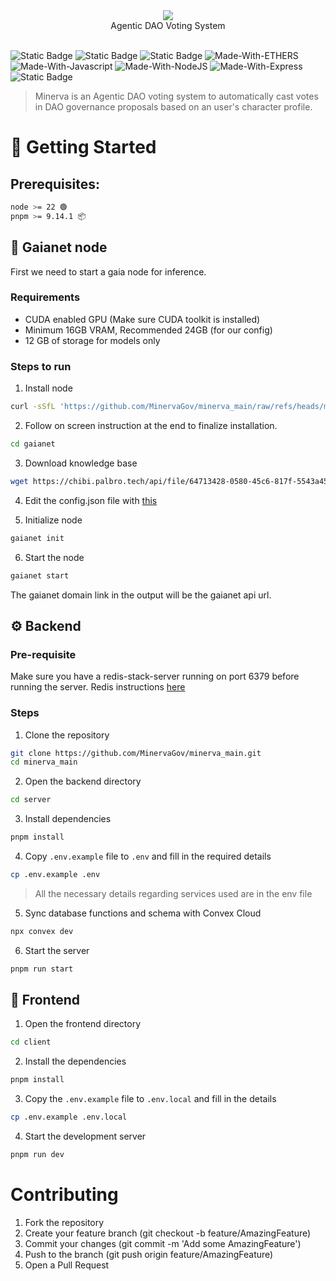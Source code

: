 <div align="center">
    <img src="https://files.catbox.moe/84rr7h.png">
</div>

<div align="center">
  Agentic DAO Voting System
</div><br>

![Static Badge](https://img.shields.io/badge/Powered%20By-Gaia-white?style=for-the-badge&labelColor=gray&color=black)
![Static Badge](https://img.shields.io/badge/Tooling%20By-CDP%20Agent%20Kit-white?style=for-the-badge&labelColor=gray&color=blue)
![Static Badge](https://img.shields.io/badge/Wallet%20By-Privy-black?style=for-the-badge&color=%239093d3)
![Made-With-ETHERS](https://img.shields.io/badge/MADE%20WITH-Ethers-000000.svg?colorA=222222&style=for-the-badge&logoWidth=14&logo=ethereum)
![Made-With-Javascript](https://img.shields.io/badge/MADE%20WITH-Javascript-ffd000.svg?colorA=222222&style=for-the-badge&logoWidth=14&logo=javascript)
![Made-With-NodeJS](https://img.shields.io/badge/MADE%20WITH-NodeJS-32a852.svg?colorA=222222&style=for-the-badge&logoWidth=14&logo=nodejs)
![Made-With-Express](https://img.shields.io/badge/MADE%20WITH-Express-000000.svg?colorA=222222&style=for-the-badge&logoWidth=14&logo=express)
![Static Badge](https://img.shields.io/badge/Built%20With-pnpm-ffd000?style=for-the-badge&logo=pnpm&logoColor=%23F69220&color=%23F69220)

> Minerva is an Agentic DAO voting system to automatically cast votes in DAO governance proposals based on an user's character profile.


# 🚀 Getting Started

## Prerequisites:

```bash
node >= 22 🟢
pnpm >= 9.14.1 📦
```

## 🤖 Gaianet node
First we need to start a gaia node for inference.
### Requirements
- CUDA enabled GPU (Make sure CUDA toolkit is installed)
- Minimum 16GB VRAM, Recommended 24GB (for our config)
- 12 GB of storage for models only
### Steps to run
1. Install node
```bash
curl -sSfL 'https://github.com/MinervaGov/minerva_main/raw/refs/heads/main/gaia/install.sh' | bash
```
2. Follow on screen instruction at the end to finalize installation.
```bash
cd gaianet
```
3. Download knowledge base
```bash
wget https://chibi.palbro.tech/api/file/64713428-0580-45c6-817f-5543a455a5cb/download -O comb.tar.gz
```
4. Edit the config.json file with [this](https://github.com/MinervaGov/minerva_main/blob/main/gaia/config.json)

5. Initialize node
```bash
gaianet init
```
6. Start the node
```bash
gaianet start
```
The gaianet domain link in the output will be the gaianet api url.

## ⚙️ Backend
### Pre-requisite
Make sure you have a redis-stack-server running on port 6379 before running the server.
Redis instructions [here](https://redis.io/docs/latest/operate/oss_and_stack/install/install-redis/)

### Steps
1. Clone the repository
```bash
git clone https://github.com/MinervaGov/minerva_main.git
cd minerva_main
```
2. Open the backend directory
```bash
cd server
```
3. Install dependencies
```bash
pnpm install
```
4. Copy `.env.example` file to `.env` and fill in the required details
```bash
cp .env.example .env
```
> All the necessary details regarding services used are in the env file

5. Sync database functions and schema with Convex Cloud
```bash
npx convex dev
```
6. Start the server
```bash
pnpm run start
```

## 🎨 Frontend
1. Open the frontend directory
```bash
cd client
```
2. Install the dependencies
```bash
pnpm install
```
3. Copy the `.env.example` file to `.env.local` and fill in the details
```bash
cp .env.example .env.local
```
4. Start the development server
```bash
pnpm run dev
```

# Contributing

1. Fork the repository
2. Create your feature branch (git checkout -b feature/AmazingFeature)
3. Commit your changes (git commit -m 'Add some AmazingFeature')
4. Push to the branch (git push origin feature/AmazingFeature)
5. Open a Pull Request